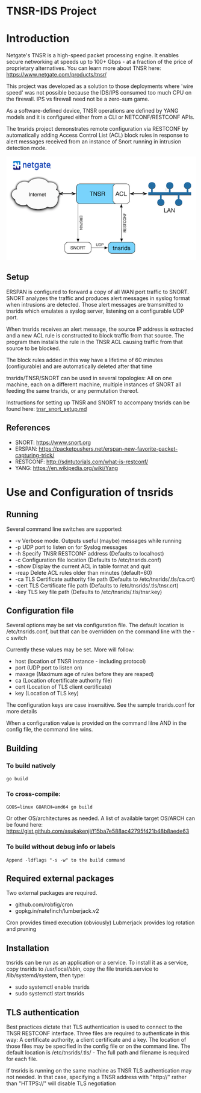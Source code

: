 # TNSR-IDS Project
# Introduction
Netgate's TNSR is a high-speed packet processing engine. It enables secure networking at speeds up to 100+ Gbps - at a fraction of the price of proprietary alternatives. You can learn more about TNSR here: https://www.netgate.com/products/tnsr/

This project was developed as a solution to those deployments where 'wire speed' was not possible because the IDS/IPS consumed too much CPU on the firewall. IPS vs firewall need not be a zero-sum game.

As a software-defined device, TNSR operations are defined by YANG models and it is configured either from a CLI or NETCONF/RESTCONF APIs.

The tnsrids project demonstrates remote configuration via RESTCONF by automatically adding Access Control List (ACL) block rules in response to alert messages received from an instance of Snort running in intrusion detection mode.

![Netgate](graphics/tnsrids.png)

## Setup
ERSPAN is configured to forward a copy of all WAN port traffic to SNORT. SNORT analyzes the traffic and produces alert messages in syslog format when intrusions are detected. Those alert messages are tramsmitted to tnsrids which emulates a syslog server, listening on a configurable UDP port.

When tnsrids receives an alert message, the source IP address is extracted and a new ACL rule is constructed to block traffic from that source. The program then installs the rule in the TNSR ACL causing traffic from that source to be blocked.

The block rules added in this way have a lifetime of 60 minutes (configurable) and are automatically deleted after that time

tnsrids/TNSR/SNORT can be used in several topologies: All on one machine, each on a different machine, multiple instances of SNORT all feeding the same tnsrids, or any permutation thereof.

Instructions for setting up TNSR and SNORT to accompany tnsrids can be found here: [tnsr_snort_setup.md](tnsr_snort_setup.md)

## References
* SNORT: https://www.snort.org
* ERSPAN: https://packetpushers.net/erspan-new-favorite-packet-capturing-trick/
* RESTCONF: http://sdntutorials.com/what-is-restconf/
* YANG: https://en.wikipedia.org/wiki/Yang

# Use and Configuration of tnsrids

## Running
Several command line switches are supported:
* -v    Verbose mode. Outputs useful (maybe) messages while running
* -p    UDP port to listen on for Syslog messages
* -h    Specify TNSR RESTCONF address (Defaults to localhost)
* -c    Configuration file location (Defaults to /etc/tnsrids.conf)
* -show Display the current ACL in table format and quit
* -reap Delete ACL rules older than <configured> minutes (default=60)
* -ca   TLS Certificate authority file path (Defaults to /etc/tnsrids/.tls/ca.crt)
* -cert TLS Certificate file path (Defaults to /etc/tnsrids/.tls/tnsr.crt)
* -key  TLS key file path (Defaults to /etc/tnsrids/.tls/tnsr.key)

## Configuration file
Several options may be set via configuration file. The default location is /etc/tnsrids.conf, but that can be overridden 
on the command line with the -c switch

Currently these values may be set. More will follow:
* host (location of TNSR instance - including protocol)
* port (UDP port to listen on)
* maxage (Maximum age of rules before they are reaped)
* ca (Location ofcertificate authority file)
* cert (Location of TLS client certificate)
* key (Location of TLS key)

The configuration keys are case insensitive. See the sample tnsrids.conf for more details

When a configuration value is provided on the command lilne AND in the config file, the command line wins.

## Building
### To build natively
    go build
    
### To cross-compile:
    GOOS=linux GOARCH=amd64 go build

Or other OS/architectures as needed. A list of available target OS/ARCH can be found here: 
https://gist.github.com/asukakenji/f15ba7e588ac42795f421b48b8aede63

### To build without debug info or labels
    Append -ldflags "-s -w" to the build command

## Required external packages
Two external packages are required.
* github.com/robfig/cron
* gopkg.in/natefinch/lumberjack.v2

Cron provides timed execution (obviously)
Lubmerjack provides log rotation and pruning

## Installation
tnsrids can be run as an application or a service. To install it as a service, copy tnsrids to /usr/local/sbin,
copy the file tnsrids.service to /lib/systemd/system, then type:

* sudo systemctl enable tnsrids
* sudo systemctl start tnsrids

## TLS authentication
Best practices dictate that TLS authentication is used to connect to the TNSR RESTCONF interface. Three files are required to authenticate in this way: A certificate authority, a client certificate and a key. The location of those files may be specified in the config file or on the command line. The default location is /etc/tnsrids/.tls/ - The full path and filename is required for each file.

If tnsrids is running on the same machine as TNSR TLS authentication may not needed. In that case, specifying a TNSR address with "http://" rather than "HTTPS://" will disable TLS negotiation



